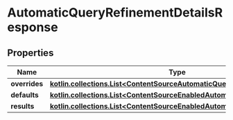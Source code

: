 
# AutomaticQueryRefinementDetailsResponse

## Properties
Name | Type | Description | Notes
------------ | ------------- | ------------- | -------------
**overrides** | [**kotlin.collections.List&lt;ContentSourceAutomaticQueryRefinement&gt;**](ContentSourceAutomaticQueryRefinement.md) |  | 
**defaults** | [**kotlin.collections.List&lt;ContentSourceEnabledAutomaticQueryRefinement&gt;**](ContentSourceEnabledAutomaticQueryRefinement.md) |  | 
**results** | [**kotlin.collections.List&lt;ContentSourceEnabledAutomaticQueryRefinement&gt;**](ContentSourceEnabledAutomaticQueryRefinement.md) |  | 



